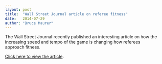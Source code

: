 ```yaml
---
layout: post
title:  "Wall Street Journal article on referee fitness"
date:   2014-07-29
author: "Bruce Maurer"
---
```


The Wall Street Journal recently published an interesting article on how the
increasing speed and tempo of the game is changing how referees approach
fitness.

[Click here to view the article](https://storage.googleapis.com/ohsaa-websites/bulletins/2014/uptempo_nfl_is_forcing_refs_into_shape.pdf).
